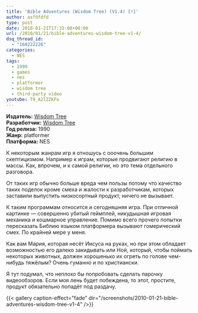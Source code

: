 ```yaml
---
title: 'Bible Adventures (Wisdom Tree) (V1.4) [!]'
author: asfdfdfd
type: post
date: 2010-01-21T17:33:00+00:00
url: /2010/01/21/bible-adventures-wisdom-tree-v1-4/
dsq_thread_id:
  - "160222226"
categories:
  - NES
tags:
  - 1990
  - games
  - nes
  - platformer
  - wisdom tree
  - third-party video  
youtube: T9_A2lZZKFo 
---
```

**Издатель:** [Wisdom Tree][1]  
**Разработчик:** [Wisdom Tree][1]  
**Год релиза:** 1990  
**Жанр:** platformer  
**Платформа:** NES

К некоторым жанрам игр я отношусь с ооочень большим скептицизмом. Например к играм, которые продвигают религию в массы. Как, впрочем, и к самой религии, но это тема отдельного разговора.

От таких игр обычно больше вреда чем пользы потому что качество таких поделок кроме смеха и жалости к разработчикам, которых заставили выпустить низкосортный продукт, ничего не вызывает.

К таким программам относится и сегодняшняя игра. При отличной картинке — совершенно убитый геймплей, никудышная игровая механика и кошмарное управление. Помимо всего прочего попытки пересказать Библию языком платформера вызывают гомерический смех. По крайней мере у меня.

Как вам Мария, которая несёт Иисуса на руках, но при этом обладает возможностью его далеко закидывать или Ной, который, чтобы поймать некоторых животных, должен хорошенько их огреть по голове чем-нибудь тяжёлым? Очень гуманно и по христиански.

Я тут подумал, что неплохо бы попробовать сделать парочку видеообзоров. Если моя лень будет побеждена, то этот, простите, продукт обязательно попадёт под раздачу.

<!--more-->

{{< gallery caption-effect="fade" dir="/screenshots/2010-01-21-bible-adventures-wisdom-tree-v1-4" />}}

 [1]: https://www.mobygames.com/company/color-dreams-inc
